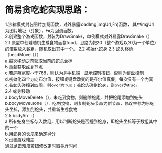 # 简易贪吃蛇实现思路：<br>
1.沙箱模式封装图片加载函数，对外暴露loadImg(imgUrl,Fn)函数，
其中imgUrl为图片地址（对象），Fn为回调函数。<br>
2.创建整个游戏函数，封装为DrawSnake，单例模式对外暴露DrawSnake（）<br>
 2.1 原型中创建随机生成食物函数food，思路为把20（整个游戏以20为一个单位）的倍数放入数组，随机取出其中一个。
 2.2 初始化蛇身
 2.3 蛇头移动（headMove（））<br>
    a.每次移动之前获取当前的蛇头坐标<br>
    b.重新获取蛇身节点<br>
    c.若屏幕宽度小于768，则认为是手机端，显示控制按钮，否则为键盘控制<br>
    d.初始化四个方向布尔值，按钮或键盘改变的是布尔值真假，每次只有一个为真<br>
    e.若蛇头碰撞到四周，则over为true；若蛇头碰到蛇身，则over为true。<br>
 2.4 蛇身移动<br>
    a.bodyMoveDelete（），未吃到食物，则删除蛇尾，并把蛇尾添加到蛇头<br>
    b.bodyMoveClone（），吃到食物，则复制蛇头节点为新节点，修改坐标为原蛇头坐标，添加到蛇头，并重新生成食物<br>
 2.5 bodyArr（）<br>
    a.所有蛇身坐标存入数组，用以判断蛇头是否撞到蛇身，即蛇头坐标等于数组其中的一个<br>
    b.用蛇身的长度来确定得分<br>
3.设置游戏难度<br>
   通过点击难度按钮修改定时器执行时间

